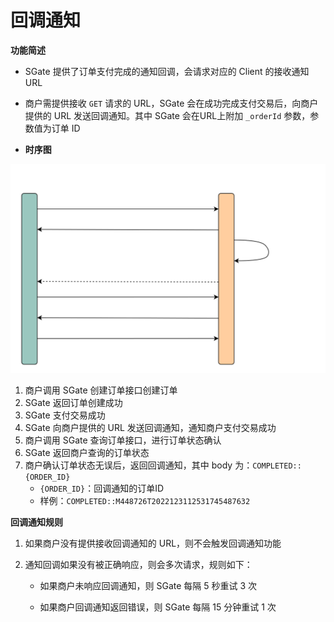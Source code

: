 # 回调通知

**功能简述**

- SGate 提供了订单支付完成的通知回调，会请求对应的 Client 的接收通知 URL
- 商户需提供接收 `GET` 请求的 URL，SGate 会在成功完成支付交易后，向商户提供的 URL 发送回调通知。其中 SGate 会在URL上附加 `_orderId` 参数，参数值为订单 ID

- **时序图**

![img](../_media/callback-notification.svg)

1. 商户调用 SGate 创建订单接口创建订单
2. SGate 返回订单创建成功
3. SGate 支付交易成功
4. SGate 向商户提供的 URL 发送回调通知，通知商户支付交易成功
5. 商户调用 SGate 查询订单接口，进行订单状态确认
6. SGate 返回商户查询的订单状态
7. 商户确认订单状态无误后，返回回调通知，其中 body 为：`COMPLETED::{ORDER_ID}`
   * `{ORDER_ID}`：回调通知的订单ID
   * 样例：`COMPLETED::M448726T2022123112531745487632`

**回调通知规则**

1. 如果商户没有提供接收回调通知的 URL，则不会触发回调通知功能

2. 通知回调如果没有被正确响应，则会多次请求，规则如下：

   - 如果商户未响应回调通知，则 SGate 每隔 5 秒重试 3 次

   - 如果商户回调通知返回错误，则 SGate 每隔 15 分钟重试 1 次